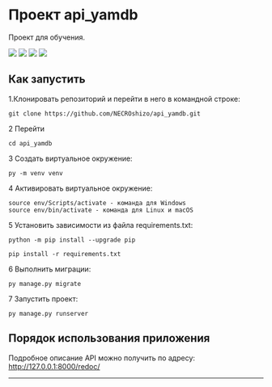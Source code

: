 # Проект api_yamdb
Проект для обучения.

![](https://img.shields.io/badge/python-3.9.8-blue)
![](https://img.shields.io/badge/Django-3.2-blue)
![](https://img.shields.io/badge/DjangoRest-3.12.4-blue)
![](https://img.shields.io/badge/DjangoRestSimpleJWTt-4.7.2-blue)

## Как запустить
1.Клонировать репозиторий и перейти в него в командной строке:

```
git clone https://github.com/NECROshizo/api_yamdb.git
```

2 Перейти

```
cd api_yamdb
```

3 Cоздать виртуальное окружение:

```
py -m venv venv
```

4 Активировать виртуальное окружение:

```
source env/Scripts/activate - команда для Windows
source env/bin/activate - команда для Linux и macOS
```

5 Установить зависимости из файла requirements.txt:

```
python -m pip install --upgrade pip
```

```
pip install -r requirements.txt
```

6 Выполнить миграции:

```
py manage.py migrate
```

7 Запустить проект:

```
py manage.py runserver
```

## Порядок использования приложения

Подробное описание API можно получить по адресу:
http://127.0.0.1:8000/redoc/
***